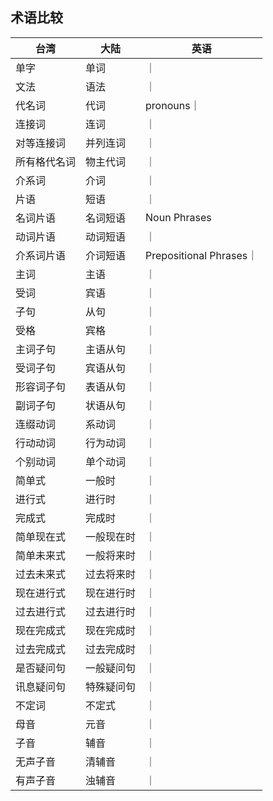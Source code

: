 ## 术语比较

|  台湾   |  大陆  | 英语 |
| ------ | ------ | ------
| 单字    | 单词 |        ｜
| 文法    | 语法 |        ｜
| 代名词   | 代词 | pronouns｜
| 连接词   | 连词 |        ｜
| 对等连接词  | 并列连词 |        ｜
| 所有格代名词 | 物主代词 |        ｜
| 介系词   | 介词 |        ｜
| 片语    | 短语 |        ｜
| 名词片语 | 名词短语 | Noun Phrases |
| 动词片语    | 动词短语 |        ｜
| 介系词片语    | 介词短语 | Prepositional Phrases｜
| 主词    | 主语 |        ｜
| 受词    | 宾语 |        ｜
| 子句    | 从句 |        ｜
| 受格    | 宾格 |        ｜
| 主词子句    | 主语从句 |        ｜
| 受词子句    | 宾语从句 |        ｜
| 形容词子句    | 表语从句 |        ｜
| 副词子句   | 状语从句 |        ｜
| 连缀动词   | 系动词 |        ｜
| 行动动词 | 行为动词 |        ｜
| 个别动词 | 单个动词 |        ｜
| 简单式 | 一般时 |        ｜
| 进行式 | 进行时 |        ｜
| 完成式 | 完成时 |        ｜
| 简单现在式 | 一般现在时 |        ｜
| 简单未来式 | 一般将来时 |        ｜
| 过去未来式 | 过去将来时 |        ｜
| 现在进行式 | 现在进行时 |        ｜
| 过去进行式  |过去进行时 |        ｜
| 现在完成式 | 现在完成时 |        ｜
| 过去完成式 | 过去完成时 |        ｜
| 是否疑问句 | 一般疑问句 |        ｜
| 讯息疑问句 | 特殊疑问句 |        ｜
| 不定词 | 不定式 |        ｜
| 母音 | 元音 |        ｜
| 子音 | 辅音 |        ｜
| 无声子音 | 清辅音 |        ｜
| 有声子音 | 浊辅音 |        ｜